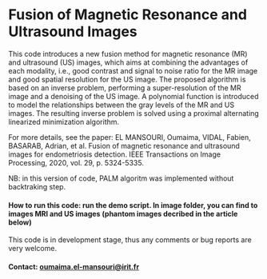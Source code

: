 # Fusion of Magnetic Resonance and Ultrasound Images

This code introduces a new fusion method for magnetic resonance (MR) and ultrasound (US) images, which aims at combining the advantages of each modality, i.e., good contrast and signal to noise ratio for the MR image and good spatial resolution for the US image. The proposed algorithm is based on an inverse problem, performing a  super-resolution of the MR image and a denoising of the US image. A polynomial function is introduced to model the relationships between the gray levels of the MR and US images. The resulting inverse problem is solved using a proximal alternating linearized minimization algorithm.

For more details, see the paper: 
EL MANSOURI, Oumaima, VIDAL, Fabien, BASARAB, Adrian, et al. Fusion of magnetic resonance and ultrasound images for endometriosis detection. IEEE Transactions on Image Processing, 2020, vol. 29, p. 5324-5335.

NB: in this version of code, PALM algoritm was implemented without backtraking step.

#### How to run this code: run the demo script. In image folder, you can find to images MRI and US images (phantom images decribed in the article below)

This code is in development stage, thus any comments or bug reports are very welcome.

#### Contact: oumaima.el-mansouri@irit.fr
